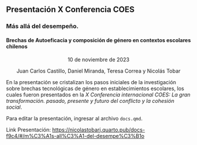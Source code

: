 ## Presentación X Conferencia COES

### Más allá del desempeño. 
#### Brechas de Autoeficacia y composición de género en contextos escolares chilenos

<div style="text-align: center;">
10 de noviembre de 2023

Juan Carlos Castillo, Daniel Miranda, Teresa Correa y Nicolás Tobar
</div>

En la presentación se cristalizan los pasos iniciales de la investigación sobre brechas tecnológicas de género en establecimientos escolares, los cuales fueron presentados en la *X Conferencia internacional COES: La gran transformación. pasado, presente y futuro del conflicto y la cohesión social*. 

Para editar la presentación, ingresar al archivo `docs.qmd`.

Link Presentación: https://nicolastobarj.quarto.pub/docs-f9c4/#/m%C3%A1s-all%C3%A1-del-desempe%C3%B1o



